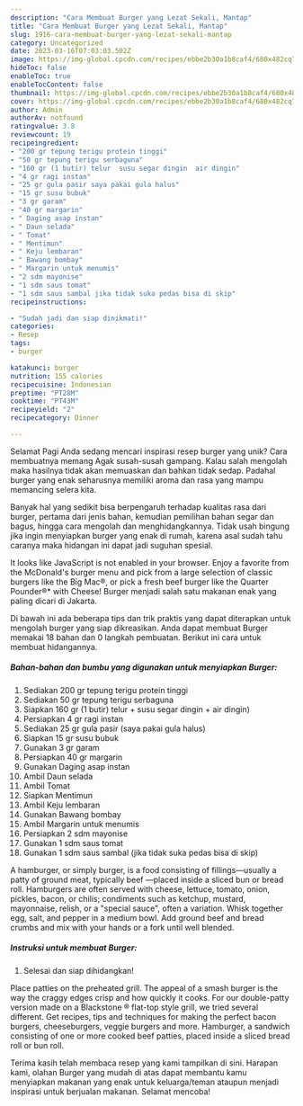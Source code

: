 ```yaml
---
description: "Cara Membuat Burger yang Lezat Sekali, Mantap"
title: "Cara Membuat Burger yang Lezat Sekali, Mantap"
slug: 1916-cara-membuat-burger-yang-lezat-sekali-mantap
category: Uncategorized
date: 2023-03-16T07:03:03.502Z
image: https://img-global.cpcdn.com/recipes/ebbe2b30a1b8caf4/680x482cq70/burger-foto-resep-utama.jpg
hideToc: false
enableToc: true
enableTocContent: false
thumbnail: https://img-global.cpcdn.com/recipes/ebbe2b30a1b8caf4/680x482cq70/burger-foto-resep-utama.jpg
cover: https://img-global.cpcdn.com/recipes/ebbe2b30a1b8caf4/680x482cq70/burger-foto-resep-utama.jpg
author: Admin
authorAv: notfound
ratingvalue: 3.8
reviewcount: 19
recipeingredient:
- "200 gr tepung terigu protein tinggi"
- "50 gr tepung terigu serbaguna"
- "160 gr (1 butir) telur  susu segar dingin  air dingin"
- "4 gr ragi instan"
- "25 gr gula pasir saya pakai gula halus"
- "15 gr susu bubuk"
- "3 gr garam"
- "40 gr margarin"
- " Daging asap instan"
- " Daun selada"
- " Tomat"
- " Mentimun"
- " Keju lembaran"
- " Bawang bombay"
- " Margarin untuk menumis"
- "2 sdm mayonise"
- "1 sdm saus tomat"
- "1 sdm saus sambal jika tidak suka pedas bisa di skip"
recipeinstructions:

- "Sudah jadi dan siap dinikmati!"
categories:
- Resep
tags:
- burger

katakunci: burger 
nutrition: 155 calories
recipecuisine: Indonesian
preptime: "PT28M"
cooktime: "PT43M"
recipeyield: "2"
recipecategory: Dinner

---
```



Selamat Pagi Anda sedang mencari inspirasi resep burger yang unik? Cara membuatnya memang Agak susah-susah gampang. Kalau salah mengolah maka hasilnya tidak akan memuaskan dan bahkan tidak sedap. Padahal burger yang enak seharusnya memiliki aroma dan rasa yang mampu memancing selera kita.


Banyak hal yang sedikit bisa berpengaruh terhadap kualitas rasa dari burger, pertama dari jenis bahan, kemudian pemilihan bahan segar dan bagus, hingga cara mengolah dan menghidangkannya. Tidak usah bingung jika ingin menyiapkan burger yang enak di rumah, karena asal sudah tahu caranya maka hidangan ini dapat jadi suguhan spesial.

It looks like JavaScript is not enabled in your browser. Enjoy a favorite from the McDonald&#39;s burger menu and pick from a large selection of classic burgers like the Big Mac®, or pick a fresh beef burger like the Quarter Pounder®* with Cheese! Burger menjadi salah satu makanan enak yang paling dicari di Jakarta.


Di bawah ini ada beberapa tips dan trik praktis yang dapat diterapkan untuk mengolah burger yang siap dikreasikan. Anda dapat membuat Burger memakai 18 bahan dan 0 langkah pembuatan. Berikut ini cara untuk membuat hidangannya.

<!--inarticleads1-->

##### Bahan-bahan dan bumbu yang digunakan untuk menyiapkan Burger:

1. Sediakan 200 gr tepung terigu protein tinggi
1. Sediakan 50 gr tepung terigu serbaguna
1. Siapkan 160 gr (1 butir) telur + susu segar dingin + air dingin)
1. Persiapkan 4 gr ragi instan
1. Sediakan 25 gr gula pasir (saya pakai gula halus)
1. Siapkan 15 gr susu bubuk
1. Gunakan 3 gr garam
1. Persiapkan 40 gr margarin
1. Gunakan  Daging asap instan
1. Ambil  Daun selada
1. Ambil  Tomat
1. Siapkan  Mentimun
1. Ambil  Keju lembaran
1. Gunakan  Bawang bombay
1. Ambil  Margarin untuk menumis
1. Persiapkan 2 sdm mayonise
1. Gunakan 1 sdm saus tomat
1. Gunakan 1 sdm saus sambal (jika tidak suka pedas bisa di skip)


A hamburger, or simply burger, is a food consisting of fillings—usually a patty of ground meat, typically beef —placed inside a sliced bun or bread roll. Hamburgers are often served with cheese, lettuce, tomato, onion, pickles, bacon, or chilis; condiments such as ketchup, mustard, mayonnaise, relish, or a &#34;special sauce&#34;, often a variation. Whisk together egg, salt, and pepper in a medium bowl. Add ground beef and bread crumbs and mix with your hands or a fork until well blended. 

<!--inarticleads2-->

##### Instruksi untuk membuat Burger:


1. Selesai dan siap dihidangkan!

Place patties on the preheated grill. The appeal of a smash burger is the way the craggy edges crisp and how quickly it cooks. For our double-patty version made on a Blackstone ® flat-top style grill, we tried several different. Get recipes, tips and techniques for making the perfect bacon burgers, cheeseburgers, veggie burgers and more. Hamburger, a sandwich consisting of one or more cooked beef patties, placed inside a sliced bread roll or bun roll. 

Terima kasih telah membaca resep yang kami tampilkan di sini. Harapan kami, olahan Burger yang mudah di atas dapat membantu kamu menyiapkan makanan yang enak untuk keluarga/teman ataupun menjadi inspirasi untuk berjualan makanan. Selamat mencoba!
